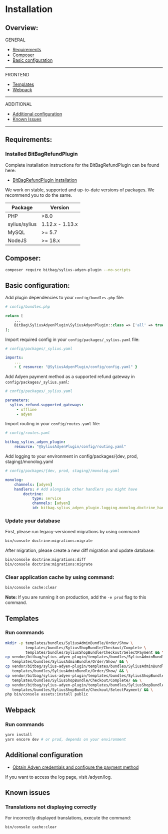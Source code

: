 # Installation

## Overview:
GENERAL
- [Requirements](#requirements)
- [Composer](#composer)
- [Basic configuration](#basic-configuration)
---
FRONTEND
- [Templates](#templates)
- [Webpack](#webpack)
---
ADDITIONAL
- [Additional configuration](#additional-configuration)
- [Known Issues](#known-issues)
---

## Requirements:
### Installed BitBagRefundPlugin
Complete installation instructions for the BitBagRefundPlugin can be found here:

- [BitBagRefundPlugin installation](https://github.com/Sylius/RefundPlugin)

We work on stable, supported and up-to-date versions of packages. We recommend you to do the same.

| Package       | Version         |
|---------------|-----------------|
| PHP           | \>8.0           |
| sylius/sylius | 1.12.x - 1.13.x |
| MySQL         | \>= 5.7         |
| NodeJS        | \>= 18.x        |

## Composer:
```bash
composer require bitbag/sylius-adyen-plugin --no-scripts
```

## Basic configuration:
Add plugin dependencies to your `config/bundles.php` file:

```php
# config/bundles.php

return [
    ...
    BitBag\SyliusAdyenPlugin\SyliusAdyenPlugin::class => ['all' => true],
];
```

Import required config in your `config/packages/_sylius.yaml` file:

```yaml
# config/packages/_sylius.yaml

imports:
    ...
    - { resource: "@SyliusAdyenPlugin/config/config.yaml" }
```

Add Adyen payment method as a supported refund gateway in `config/packages/_sylius.yaml`:
```yaml
# config/packages/_sylius.yaml

parameters:
  sylius_refund.supported_gateways:
     - offline
     - adyen
```

Import routing in your `config/routes.yaml` file:
```yaml
# config/routes.yaml

bitbag_sylius_adyen_plugin:
    resource: "@SyliusAdyenPlugin/config/routing.yaml"
```

Add logging to your environment in config/packages/{dev, prod, staging}/monolog.yaml
```yaml
# config/packages/{dev, prod, staging}/monolog.yaml

monolog:
    channels: [adyen]
    handlers: # Add alongside other handlers you might have
        doctrine:
            type: service
            channels: [adyen]
            id: bitbag.sylius_adyen_plugin.logging.monolog.doctrine_handler
```

### Update your database
First, please run legacy-versioned migrations by using command:
```bash
bin/console doctrine:migrations:migrate
```

After migration, please create a new diff migration and update database:
```bash
bin/console doctrine:migrations:diff
bin/console doctrine:migrations:migrate
```
### Clear application cache by using command:
```bash
bin/console cache:clear
```
**Note:** If you are running it on production, add the `-e prod` flag to this command.

## Templates

### Run commands

```bash
mkdir -p templates/bundles/SyliusAdminBundle/Order/Show \
         templates/bundles/SyliusShopBundle/Checkout/Complete \
         templates/bundles/SyliusShopBundle/Checkout/SelectPayment && \
cp vendor/bitbag/sylius-adyen-plugin/templates/bundles/SyliusAdminBundle/Order/Show/_payment.html.twig \
   templates/bundles/SyliusAdminBundle/Order/Show/ && \
cp vendor/bitbag/sylius-adyen-plugin/templates/bundles/SyliusAdminBundle/Order/Show/_payments.html.twig \
   templates/bundles/SyliusAdminBundle/Order/Show/ && \
cp vendor/bitbag/sylius-adyen-plugin/templates/bundles/SyliusShopBundle/Checkout/Complete/_navigation.html.twig \
   templates/bundles/SyliusShopBundle/Checkout/Complete/ && \
cp vendor/bitbag/sylius-adyen-plugin/templates/bundles/SyliusShopBundle/Checkout/SelectPayment/_payment.html.twig \
   templates/bundles/SyliusShopBundle/Checkout/SelectPayment/ && \
php bin/console assets:install public
```

## Webpack
### Run commands
```bash
yarn install
yarn encore dev # or prod, depends on your environment
```

## Additional configuration
- [Obtain Adyen credentials and configure the payment method](https://github.com/BitBagCommerce/SyliusAdyenPlugin/blob/master/doc/configuration.md)

If you want to access the log page, visit /adyen/log.

## Known issues
### Translations not displaying correctly
For incorrectly displayed translations, execute the command:
```bash
bin/console cache:clear
```
